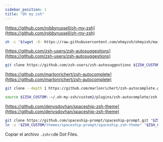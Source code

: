 ```yaml
---
sidebar_position: 1
title: "Oh my zsh"
---
```


[https://github.com/robbyrussell/oh-my-zsh](https://github.com/robbyrussell/oh-my-zsh)

```bash
sh -c "$(wget -O- https://raw.githubusercontent.com/ohmyzsh/ohmyzsh/master/tools/install.sh)"
```

[https://github.com/zsh-users/zsh-autosuggestions](https://github.com/zsh-users/zsh-autosuggestions)

```bash
git clone https://github.com/zsh-users/zsh-autosuggestions ${ZSH_CUSTOM:-~/.oh-my-zsh/custom}/plugins/zsh-autosuggestions
```

[https://github.com/marlonrichert/zsh-autocomplete](https://github.com/marlonrichert/zsh-autocomplete)

```bash
git clone --depth 1 https://github.com/marlonrichert/zsh-autocomplete.git ${ZSH_CUSTOM:-~/.oh-my-zsh/custom}/plugins/zsh-autocomplete

source ${ZSH_CUSTOM:-~/.oh-my-zsh/custom}/plugins/zsh-autocomplete/zsh-autocomplete.plugin.zsh
```

[https://github.com/denysdovhan/spaceship-zsh-theme](https://github.com/denysdovhan/spaceship-zsh-theme)

```bash
git clone https://github.com/spaceship-prompt/spaceship-prompt.git "$ZSH_CUSTOM/themes/spaceship-prompt" --depth=1
ln -s "$ZSH_CUSTOM/themes/spaceship-prompt/spaceship.zsh-theme" "$ZSH_CUSTOM/themes/spaceship.zsh-theme"
```

Copiar el archivo `.zshrc`de Dot Files.
